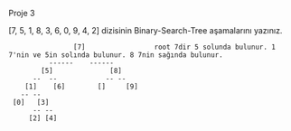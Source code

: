 Proje 3

[7, 5, 1, 8, 3, 6, 0, 9, 4, 2] dizisinin Binary-Search-Tree aşamalarını yazınız.

                    [7]                 root 7dir 5 solunda bulunur. 1 7'nin ve 5in solında bulunur. 8 7nin sağında bulunur. 
              ------    ------
            [5]              [8]
          --  --            -- --
        [1]    [6]        []     [9]
       -- --
     [0]   [3]  
          -- --
         [2] [4]

